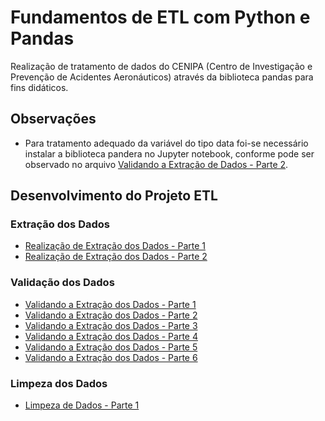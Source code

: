# Fundamentos de ETL com Python e Pandas
Realização de tratamento de dados do CENIPA (Centro de Investigação e Prevenção de Acidentes Aeronáuticos) através da biblioteca pandas para fins didáticos.

## Observações
* Para tratamento adequado da variável do tipo data foi-se necessário instalar a biblioteca pandera no Jupyter notebook, conforme pode ser observado no arquivo [Validando a Extração de Dados - Parte 2](https://github.com/Edivaldo16/projeto_etl/blob/main/Desenvolvimento/Validação/Validacao_2.ipynb).

## Desenvolvimento do Projeto ETL 

### Extração dos Dados 

* [Realização de Extração dos Dados - Parte 1](https://github.com/Edivaldo16/projeto_etl/blob/main/Desenvolvimento/Extracao/Extracao_1.ipynb)
* [Realização de Extração dos Dados - Parte 2](https://github.com/Edivaldo16/projeto_etl/blob/main/Desenvolvimento/Extracao/Extracao_2.ipynb)

### Validação dos Dados 

* [Validando a Extração dos Dados - Parte 1](https://github.com/Edivaldo16/projeto_etl/blob/main/Desenvolvimento/Validação/Validacao_1.ipynb)
* [Validando a Extração dos Dados - Parte 2](https://github.com/Edivaldo16/projeto_etl/blob/main/Desenvolvimento/Validação/Validacao_2.ipynb)
* [Validando a Extração dos Dados - Parte 3](https://github.com/Edivaldo16/projeto_etl/blob/main/Desenvolvimento/Validação/Validacao_3.ipynb)
* [Validando a Extração dos Dados - Parte 4](https://github.com/Edivaldo16/projeto_etl/blob/main/Desenvolvimento/Validação/Validacao_4.ipynb)
* [Validando a Extração dos Dados - Parte 5](https://github.com/Edivaldo16/projeto_etl/blob/main/Desenvolvimento/Validação/Validacao_5.ipynb)
* [Validando a Extração dos Dados - Parte 6](https://github.com/Edivaldo16/projeto_etl/blob/main/Desenvolvimento/Validação/Validacao_6.ipynb)

### Limpeza dos Dados

* [Limpeza de Dados - Parte 1](https://github.com/Edivaldo16/projeto_etl/blob/main/Desenvolvimento/Limpeza/Limpeza_1.ipynb)

